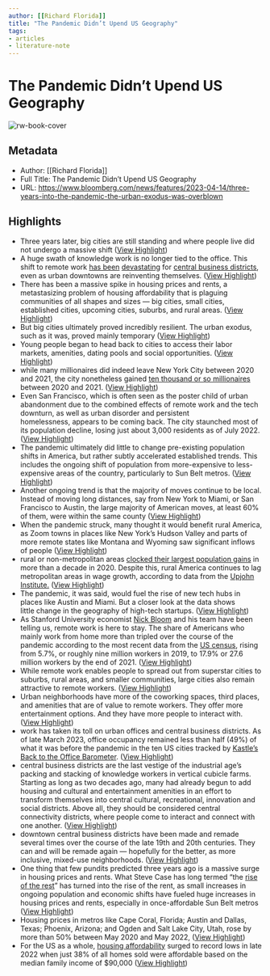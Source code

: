 ```yaml
---
author: [[Richard Florida]]
title: "The Pandemic Didn’t Upend US Geography"
tags: 
- articles
- literature-note
---
```

# The Pandemic Didn’t Upend US Geography

![rw-book-cover](https://assets.bwbx.io/images/users/iqjWHBFdfxIU/iqzpeaCOBEsA/v1/1200x900.jpg)

## Metadata
- Author: [[Richard Florida]]
- Full Title: The Pandemic Didn’t Upend US Geography
- URL: https://www.bloomberg.com/news/features/2023-04-14/three-years-into-the-pandemic-the-urban-exodus-was-overblown

## Highlights
- Three years later, big cities are still standing and where people live did not undergo a massive shift ([View Highlight](https://read.readwise.io/read/01gy5qhbeeyxfgxdz513nxnbze))
- A huge swath of knowledge work is no longer tied to the office. This shift to remote work [has been](https://www.bloomberg.com/news/articles/2022-07-25/san-francisco-tries-to-lure-remote-workers-to-offices-as-tech-gloom-swirls) [devastating](https://www.bloomberg.com/graphics/2023-manhattan-work-from-home/) for [central business districts](https://www.bloomberg.com/news/features/2023-03-09/wfh-federal-employees-have-republicans-some-dems-demanding-return-to-office), even as urban downtowns are reinventing themselves. ([View Highlight](https://read.readwise.io/read/01gy5qhwsenrzhm49z39zmyyfv))
- There has been a massive spike in housing prices and rents, a metastasizing problem of housing affordability that is plaguing communities of all shapes and sizes — big cities, small cities, established cities, upcoming cities, suburbs, and rural areas. ([View Highlight](https://read.readwise.io/read/01gy5qj7tc1g6nt8wjpz6aq6n0))
- But big cities ultimately proved incredibly resilient. The urban exodus, such as it was, proved mainly temporary ([View Highlight](https://read.readwise.io/read/01gy5qjxg0x2bsxn2hcjtv6dya))
- Young people began to head back to cities to access their labor markets, amenities, dating pools and social opportunities. ([View Highlight](https://read.readwise.io/read/01gy5qkb6yx6jqtks5f7ft3mgc))
- while many millionaires did indeed leave New York City between 2020 and 2021, the city nonetheless gained [ten thousand or so millionaires](https://www.nytimes.com/2023/02/23/nyregion/millionaires-new-york-taxes.html) between 2020 and 2021. ([View Highlight](https://read.readwise.io/read/01gy5qm7xck759d6w219400pwx))
- Even San Francisco, which is often seen as the poster child of urban abandonment due to the combined effects of remote work and the tech downturn, as well as urban disorder and persistent homelessness, appears to be coming back. The city staunched most of its population decline, losing just about 3,000 residents as of July 2022. ([View Highlight](https://read.readwise.io/read/01gy5r5wd03c5asjaz40d9px3b))
- The pandemic ultimately did little to change pre-existing population shifts in America, but rather subtly accelerated established trends. This includes the ongoing shift of population from more-expensive to less-expensive areas of the country, particularly to Sun Belt metros. ([View Highlight](https://read.readwise.io/read/01gy5r6pyr0x8std71sy52h2zn))
- Another ongoing trend is that the majority of moves continue to be local. Instead of moving long distances, say from New York to Miami, or San Francisco to Austin, the large majority of American moves, at least 60% of them, were within the same county ([View Highlight](https://read.readwise.io/read/01gy5r7e5pynpk1jmtdrx37zay))
- When the pandemic struck, many thought it would benefit rural America, as Zoom towns in places like New York’s Hudson Valley and parts of more remote states like Montana and Wyoming saw significant inflows of people ([View Highlight](https://read.readwise.io/read/01gy5r8j6r4hp5ce5xc136kykk))
- rural or non-metropolitan areas [clocked their largest population gains](https://www.brookings.edu/blog/the-avenue/2022/04/14/new-census-data-shows-a-huge-spike-in-movement-out-of-big-metro-areas-during-the-pandemic/) in more than a decade in 2020. Despite this, rural America continues to lag metropolitan areas in wage growth, according to data from the [Upjohn Institute.](https://www.upjohn.org/sites/default/files/2023-02/NHQI_press_202212.pdf) ([View Highlight](https://read.readwise.io/read/01gy5r8zpa784y31ywbn5n6x7s))
- The pandemic, it was said, would fuel the rise of new tech hubs in places like Austin and Miami. But a closer look at the data shows little change in the [](https://www.bloomberg.com/news/articles/2022-03-09/where-venture-capital-and-tech-jobs-are-growing)geography of high-tech startups. ([View Highlight](https://read.readwise.io/read/01gy5r9arm8mnwej3wfsee1kkg))
- As Stanford University economist [Nick Bloom](https://www.nber.org/papers/w30292) and his team have been telling us, remote work is here to stay. The share of Americans who mainly work from home more than tripled over the course of the pandemic according to the most recent data from the [US census](https://www.census.gov/newsroom/press-releases/2022/people-working-from-home.html), rising from 5.7%, or roughly nine million workers in 2019, to 17.9% or 27.6 million workers by the end of 2021. ([View Highlight](https://read.readwise.io/read/01gy5ra0xaxg5knsdzxhtm40af))
- While remote work enables people to spread out from superstar cities to suburbs, rural areas, and smaller communities, large cities also remain attractive to remote workers. ([View Highlight](https://read.readwise.io/read/01gy5ra8nebbq6q36v6exp0rd7))
- Urban neighborhoods have more of the coworking spaces, third places, and amenities that are of value to remote workers. They offer more entertainment options. And they have more people to interact with. ([View Highlight](https://read.readwise.io/read/01gy5ratvr4tk3cpe65b4hzcwj))
- work has taken its toll on urban offices and central business districts. As of late March 2023, office occupancy remained less than half (49%) of what it was before the pandemic in the ten US cities tracked by [Kastle’s Back to the Office Barometer](https://www.bloomberg.com/news/articles/2022-10-13/will-remote-works-ever-return-to-office-this-company-is-trying-to-find-out). ([View Highlight](https://read.readwise.io/read/01gy5rb7vhapsffge48zv1kjq3))
- central business districts are the last vestige of the industrial age’s packing and stacking of knowledge workers in vertical cubicle farms. Starting as long as two decades ago, many had already begun to add housing and cultural and entertainment amenities in an effort to transform themselves into central cultural, recreational, innovation and social districts. Above all, they should be considered central connectivity districts, where people come to interact and connect with one another. ([View Highlight](https://read.readwise.io/read/01gy5rc43wbc9a2zqzy15jx6db))
- downtown central business districts have been made and remade several times over the course of the late 19th and 20th centuries. They can and will be remade again — hopefully for the better, as more inclusive, mixed-use neighborhoods. ([View Highlight](https://read.readwise.io/read/01gy5rd44vetzdn65cbhqdfd41))
- One thing that few pundits predicted three years ago is a massive surge in housing prices and rents. What Steve Case has long termed “the [rise of the rest](https://www.simonandschuster.com/books/The-Rise-of-the-Rest/Steve-Case/9781982191849)” has turned into the rise of the rent, as small increases in ongoing population and economic shifts have fueled huge increases in housing prices and rents, especially in once-affordable Sun Belt metros ([View Highlight](https://read.readwise.io/read/01gy5rg4q7qzaavh40pcz1h9cs))
- Housing prices in metros like Cape Coral, Florida; Austin and Dallas, Texas; Phoenix, Arizona; and Ogden and Salt Lake City, Utah, rose by more than 50% between May 2020 and May 2022, ([View Highlight](https://read.readwise.io/read/01gy5rhm4wddy3dgha2cwnnm8w))
- For the US as a whole, [housing affordability](https://www.nahb.org/news-and-economics/press-releases/2023/02/housing-affordability-hits-record-low-but-turning-point-lies-ahead) surged to record lows in late 2022 when just 38% of all homes sold were affordable based on the median family income of $90,000 ([View Highlight](https://read.readwise.io/read/01gy5rh3zy8qr00b1nhyjwx1vx))
